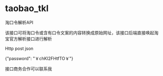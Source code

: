 # taobao_tkl

 淘口令解析API

 该接口可将淘口令或含有口令文案的内容转换成原始网址，该接口后端直接唤起淘宝官方解析接口进行解析
 
 Http post json
 
{"password": "￥chKl2FHtfTO￥"}

接口商务合作可以联系我